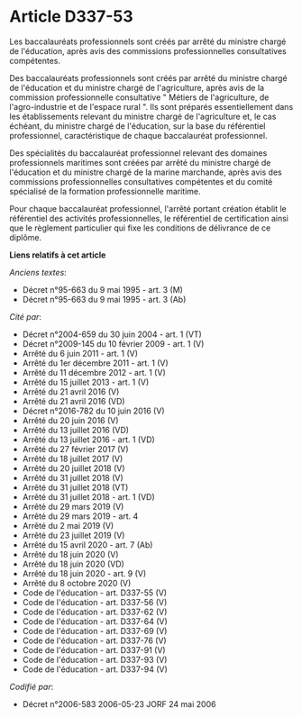 # Article D337-53

Les baccalauréats professionnels sont créés par arrêté du ministre chargé de l'éducation, après avis des commissions
professionnelles consultatives compétentes.

Des baccalauréats professionnels sont créés par arrêté du ministre chargé de l'éducation et du ministre chargé de
l'agriculture, après avis de la commission professionnelle consultative " Métiers de l'agriculture, de l'agro-industrie et de
l'espace rural ". Ils sont préparés essentiellement dans les établissements relevant du ministre chargé de l'agriculture et,
le cas échéant, du ministre chargé de l'éducation, sur la base du référentiel professionnel, caractéristique de chaque
baccalauréat professionnel.

Des spécialités du baccalauréat professionnel relevant des domaines professionnels maritimes sont créées par arrêté du
ministre chargé de l'éducation et du ministre chargé de la marine marchande, après avis des commissions professionnelles
consultatives compétentes et du comité spécialisé de la formation professionnelle maritime.

Pour chaque baccalauréat professionnel, l'arrêté portant création établit le référentiel des activités professionnelles, le
référentiel de certification ainsi que le règlement particulier qui fixe les conditions de délivrance de ce diplôme.

**Liens relatifs à cet article**

_Anciens textes_:

  - Décret n°95-663 du 9 mai 1995 - art. 3 (M)
  - Décret n°95-663 du 9 mai 1995 - art. 3 (Ab)

_Cité par_:

  - Décret n°2004-659 du 30 juin 2004 - art. 1 (VT)
  - Décret n°2009-145 du 10 février 2009 - art. 1 (V)
  - Arrêté du 6 juin 2011 - art. 1 (V)
  - Arrêté du 1er décembre 2011 - art. 1 (V)
  - Arrêté du 11 décembre 2012 - art. 1 (V)
  - Arrêté du 15 juillet 2013 - art. 1 (V)
  - Arrêté du 21 avril 2016 (V)
  - Arrêté du 21 avril 2016 (VD)
  - Décret n°2016-782 du 10 juin 2016 (V)
  - Arrêté du 20 juin 2016 (V)
  - Arrêté du 13 juillet 2016 (VD)
  - Arrêté du 13 juillet 2016 - art. 1 (VD)
  - Arrêté du 27 février 2017 (V)
  - Arrêté du 18 juillet 2017 (V)
  - Arrêté du 20 juillet 2018 (V)
  - Arrêté du 31 juillet 2018 (V)
  - Arrêté du 31 juillet 2018 (VT)
  - Arrêté du 31 juillet 2018 - art. 1 (VD)
  - Arrêté du 29 mars 2019 (V)
  - Arrêté du 29 mars 2019 - art. 4
  - Arrêté du 2 mai 2019 (V)
  - Arrêté du 23 juillet 2019 (V)
  - Arrêté du 15 avril 2020 - art. 7 (Ab)
  - Arrêté du 18 juin 2020 (V)
  - Arrêté du 18 juin 2020 (VD)
  - Arrêté du 18 juin 2020 - art. 9 (V)
  - Arrêté du 8 octobre 2020 (V)
  - Code de l'éducation - art. D337-55 (V)
  - Code de l'éducation - art. D337-56 (V)
  - Code de l'éducation - art. D337-62 (V)
  - Code de l'éducation - art. D337-64 (V)
  - Code de l'éducation - art. D337-69 (V)
  - Code de l'éducation - art. D337-76 (V)
  - Code de l'éducation - art. D337-91 (V)
  - Code de l'éducation - art. D337-93 (V)
  - Code de l'éducation - art. D337-94 (V)

_Codifié par_:

  - Décret n°2006-583 2006-05-23 JORF 24 mai 2006
